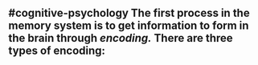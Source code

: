 #cognitive-psychology 
The first process in the memory system is to get information to form in the brain through *encoding.* There are three types of encoding:
 - 